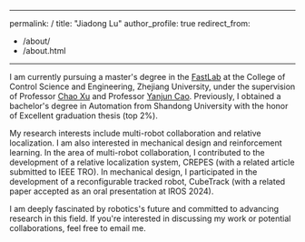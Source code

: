 <!--
 * @Author: wtrwater 1921852290@qq.com
 * @Date: 2024-10-26 22:01:39
 * @LastEditors: wtrwater 1921852290@qq.com
 * @LastEditTime: 2024-10-26 22:25:41
 * @FilePath: \jdluuu.github.io\_pages\about.md
 * @Description: 
 * 
 * Copyright (c) 2024 by ${git_name_email}, All Rights Reserved. 
-->
---
permalink: /
title: "Jiadong Lu"
author_profile: true
redirect_from: 
  - /about/
  - /about.html
---

I am currently pursuing a master's degree in the [FastLab](http://zju-fast.com/) at the College of Control Science and Engineering, Zhejiang University, under the supervision of Professor [Chao Xu](http://zju-fast.com/research-group/chao-xu/) and Professor [Yanjun Cao](http://zju-fast.com/research-group/yanjun-cao/). Previously, I obtained a bachelor's degree in Automation from Shandong University with the honor of Excellent graduation thesis (top 2%).

My research interests include multi-robot collaboration and relative localization. I am also interested in mechanical design and reinforcement learning. In the area of multi-robot collaboration, I contributed to the development of a relative localization system, CREPES (with a related article submitted to IEEE TRO). In mechanical design, I participated in the development of a reconfigurable tracked robot, CubeTrack (with a related paper accepted as an oral presentation at IROS 2024).

I am deeply fascinated by robotics's future and committed to advancing research in this field. If you're interested in discussing my work or potential collaborations, feel free to email me.